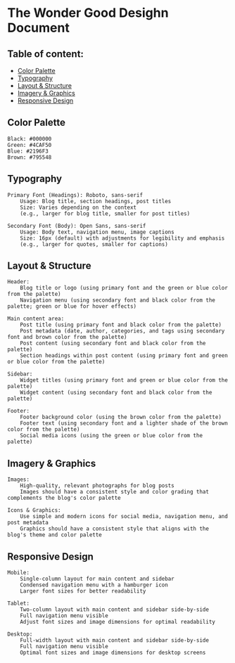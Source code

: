 # The Wonder Good Desighn Document

## Table of content:
- [Color Palette](#ColorPalette)
- [Typography](#Typography)
- [Layout & Structure](#Layout_Structure)
- [Imagery & Graphics](#Imagery_Graphics)
- [Responsive Design](#ResponsiveDesign)

##  Color Palette <a name="ColorPalette"></a>
    Black: #000000 
    Green: #4CAF50
    Blue: #2196F3
    Brown: #795548

##  Typography <a name="Typography"></a>
    Primary Font (Headings): Roboto, sans-serif
        Usage: Blog title, section headings, post titles
        Size: Varies depending on the context 
        (e.g., larger for blog title, smaller for post titles)

    Secondary Font (Body): Open Sans, sans-serif
        Usage: Body text, navigation menu, image captions
        Size: 16px (default) with adjustments for legibility and emphasis 
        (e.g., larger for quotes, smaller for captions)
        
##  Layout & Structure <a name="Layout_Structure"></a>
    Header:
        Blog title or logo (using primary font and the green or blue color from the palette)
        Navigation menu (using secondary font and black color from the palette; green or blue for hover effects)

    Main content area:
        Post title (using primary font and black color from the palette)
        Post metadata (date, author, categories, and tags using secondary font and brown color from the palette)
        Post content (using secondary font and black color from the palette)
        Section headings within post content (using primary font and green or blue color from the palette)

    Sidebar:
        Widget titles (using primary font and green or blue color from the palette)
        Widget content (using secondary font and black color from the palette)

    Footer:
        Footer background color (using the brown color from the palette)
        Footer text (using secondary font and a lighter shade of the brown color from the palette)
        Social media icons (using the green or blue color from the palette)
##  Imagery & Graphics <a name="Imagery_Graphics"></a>
    Images:
        High-quality, relevant photographs for blog posts
        Images should have a consistent style and color grading that complements the blog's color palette

    Icons & Graphics:
        Use simple and modern icons for social media, navigation menu, and post metadata
        Graphics should have a consistent style that aligns with the blog's theme and color palette
##  Responsive Design <a name="ResponsiveDesign"></a>
    Mobile:
        Single-column layout for main content and sidebar
        Condensed navigation menu with a hamburger icon
        Larger font sizes for better readability

    Tablet:
        Two-column layout with main content and sidebar side-by-side
        Full navigation menu visible
        Adjust font sizes and image dimensions for optimal readability

    Desktop:
        Full-width layout with main content and sidebar side-by-side
        Full navigation menu visible
        Optimal font sizes and image dimensions for desktop screens